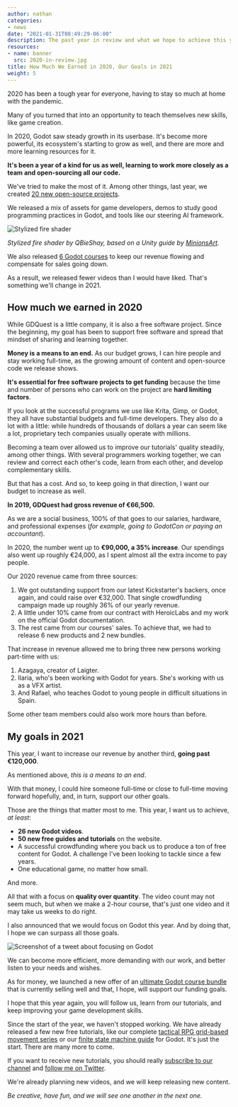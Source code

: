 ```yaml
---
author: nathan
categories:
- news
date: "2021-01-31T08:49:29-06:00"
description: The past year in review and what we hope to achieve this year.
resources:
- name: banner
  src: 2020-in-review.jpg
title: How Much We Earned in 2020, Our Goals in 2021
weight: 5
---
```


2020 has been a tough year for everyone, having to stay so much at home with the pandemic.

Many of you turned that into an opportunity to teach themselves new skills, like game creation.

In 2020, Godot saw steady growth in its userbase. It's become more powerful, its ecosystem's starting to grow as well, and there are more and more learning resources for it.

**It's been a year of a kind for us as well, learning to work more closely as a team and open-sourcing all our code.**

We've tried to make the most of it. Among other things, last year, we created [20 new open-source projects](/news/2021/01/20-new-open-source-projects/).

We released a mix of assets for game developers, demos to study good programming practices in Godot, and tools like our steering AI framework.

![Stylized fire shader](stylized-fire-shader.png)

_Stylized fire shader by QBieShay, based on a Unity guide by [MinionsArt](https://twitter.com/minionsart)._

We also released [6 Godot courses](https://gdquest.mavenseed.com/courses/) to keep our revenue flowing and compensate for sales going down.

As a result, we released fewer videos than I would have liked. That's something we'll change in 2021.

## How much we earned in 2020

While GDQuest is a little company, it is also a free software project. Since the beginning, my goal has been to support free software and spread that mindset of sharing and learning together.

**Money is a means to an end.** As our budget grows, I can hire people and stay working full-time, as the growing amount of content and open-source code we release shows.

**It's essential for free software projects to get funding** because the time and number of persons who can work on the project are **hard limiting factors**.

If you look at the successful programs we use like Krita, Gimp, or Godot, they all have substantial budgets and full-time developers. They also do a lot with a little: while hundreds of thousands of dollars a year can seem like a lot, proprietary tech companies usually operate with millions.

Becoming a team over allowed us to improve our tutorials' quality steadily, among other things. With several programmers working together, we can review and correct each other's code, learn from each other, and develop complementary skills.

But that has a cost. And so, to keep going in that direction, I want our budget to increase as well.

**In 2019, GDQuest had gross revenue of €66,500.**

As we are a social business, 100% of that goes to our salaries, hardware, and professional expenses (_for example, going to GodotCon or paying an accountant_).

In 2020, the number went up to **€90,000, a 35% increase**. Our spendings also went up roughly €24,000, as I spent almost all the extra income to pay people.

Our 2020 revenue came from three sources:

1. We got outstanding support from our latest Kickstarter's backers, once again, and could raise over €32,000. That single crowdfunding campaign made up roughly 36% of our yearly revenue.
1. A little under 10% came from our contract with HeroicLabs and my work on the official Godot documentation.
1. The rest came from our courses' sales. To achieve that, we had to release 6 new products and 2 new bundles.

That increase in revenue allowed me to bring three new persons working part-time with us:

1. Azagaya, creator of Laigter.
2. Ilaria, who's been working with Godot for years. She's working with us as a VFX artist.
3. And Rafael, who teaches Godot to young people in difficult situations in Spain.

Some other team members could also work more hours than before.

## My goals in 2021

This year, I want to increase our revenue by another third, **going past €120,000**.

As mentioned above, _this is a means to an end_.

With that money, I could hire someone full-time or close to full-time moving forward hopefully, and, in turn, support our other goals. 

Those are the things that matter most to me. This year, I want us to achieve, _at least_:

- **26 new Godot videos**.
- **50 new free guides and tutorials** on the website.
- A successful crowdfunding where you back us to produce a ton of free content for Godot. A challenge I've been looking to tackle since a few years.
- One educational game, no matter how small.

And more.

All that with a focus on **quality over quantity**. The video count may not seem much, but when we make a 2-hour course, that's just one video and it may take us weeks to do right.

I also announced that we would focus on Godot this year. And by doing that, I hope we can surpass all those goals. 

![Screenshot of a tweet about focusing on Godot](focus-on-godot.png)

We can become more efficient, more demanding with our work, and better listen to your needs and wishes.

As for money, we launched a new offer of an [ultimate Godot course bundle](https://gdquest.mavenseed.com/courses/ultimate-gdquest-bundle/) that is currently selling well and that, I hope, will support our funding goals.

I hope that this year again, you will follow us, learn from our tutorials, and keep improving your game development skills.

Since the start of the year, we haven't stopped working. We have already released a few new free tutorials, like our complete [tactical RPG grid-based movement series](/tutorial/godot/2d/tactical-rpg-movement/) or our [finite state machine guide](/tutorial/godot/design-patterns/finite-state-machine/) for Godot. It's just the start. There are many more to come.

If you want to receive new tutorials, you should really [subscribe to our channel](https://www.youtube.com/c/gdquest/) and [follow me on Twitter](https://twitter.com/NathanGDQuest).

We're already planning new videos, and we will keep releasing new content.

_Be creative, have fun, and we will see one another in the next one._
